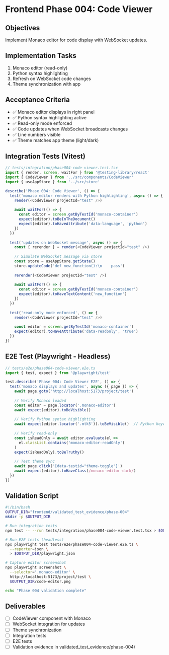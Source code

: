# Frontend Phase 004: Code Viewer

## Objectives
Implement Monaco editor for code display with WebSocket updates.

## Implementation Tasks
1. Monaco editor (read-only)
2. Python syntax highlighting
3. Refresh on WebSocket code changes
4. Theme synchronization with app

## Acceptance Criteria
- ✅ Monaco editor displays in right panel
- ✅ Python syntax highlighting active
- ✅ Read-only mode enforced
- ✅ Code updates when WebSocket broadcasts changes
- ✅ Line numbers visible
- ✅ Theme matches app theme (light/dark)

## Integration Tests (Vitest)
```typescript
// tests/integration/phase004-code-viewer.test.tsx
import { render, screen, waitFor } from '@testing-library/react'
import { CodeViewer } from '../src/components/CodeViewer'
import { useAppStore } from '../src/store'

describe('Phase 004: Code Viewer', () => {
  test('monaco editor renders with Python highlighting', async () => {
    render(<CodeViewer projectId="test" />)
    
    await waitFor(() => {
      const editor = screen.getByTestId('monaco-container')
      expect(editor).toBeInTheDocument()
      expect(editor).toHaveAttribute('data-language', 'python')
    })
  })
  
  test('updates on WebSocket message', async () => {
    const { rerender } = render(<CodeViewer projectId="test" />)
    
    // Simulate WebSocket message via store
    const store = useAppStore.getState()
    store.updateCode('def new_function():\n    pass')
    
    rerender(<CodeViewer projectId="test" />)
    
    await waitFor(() => {
      const editor = screen.getByTestId('monaco-container')
      expect(editor).toHaveTextContent('new_function')
    })
  })
  
  test('read-only mode enforced', () => {
    render(<CodeViewer projectId="test" />)
    
    const editor = screen.getByTestId('monaco-container')
    expect(editor).toHaveAttribute('data-readonly', 'true')
  })
})
```

## E2E Test (Playwright - Headless)
```typescript
// tests/e2e/phase004-code-viewer.e2e.ts
import { test, expect } from '@playwright/test'

test.describe('Phase 004: Code Viewer E2E', () => {
  test('monaco displays and updates', async ({ page }) => {
    await page.goto('http://localhost:5173/project/test')
    
    // Verify Monaco loaded
    const editor = page.locator('.monaco-editor')
    await expect(editor).toBeVisible()
    
    // Verify Python syntax highlighting
    await expect(editor.locator('.mtk5')).toBeVisible()  // Python keyword
    
    // Verify read-only
    const isReadOnly = await editor.evaluate(el => 
      el.classList.contains('monaco-editor-readOnly')
    )
    expect(isReadOnly).toBeTruthy()
    
    // Test theme sync
    await page.click('[data-testid="theme-toggle"]')
    await expect(editor).toHaveClass(/monaco-editor-dark/)
  })
})
```

## Validation Script
```bash
#!/bin/bash
OUTPUT_DIR="frontend/validated_test_evidence/phase-004"
mkdir -p $OUTPUT_DIR

# Run integration tests
npm test -- --run tests/integration/phase004-code-viewer.test.tsx > $OUTPUT_DIR/vitest.log 2>&1

# Run E2E tests (headless)
npx playwright test tests/e2e/phase004-code-viewer.e2e.ts \
  --reporter=json \
  > $OUTPUT_DIR/playwright.json

# Capture editor screenshot
npx playwright screenshot \
  --selector='.monaco-editor' \
  http://localhost:5173/project/test \
  $OUTPUT_DIR/code-editor.png

echo "Phase 004 validation complete"
```

## Deliverables
- [ ] CodeViewer component with Monaco
- [ ] WebSocket integration for updates
- [ ] Theme synchronization
- [ ] Integration tests
- [ ] E2E tests
- [ ] Validation evidence in validated_test_evidence/phase-004/